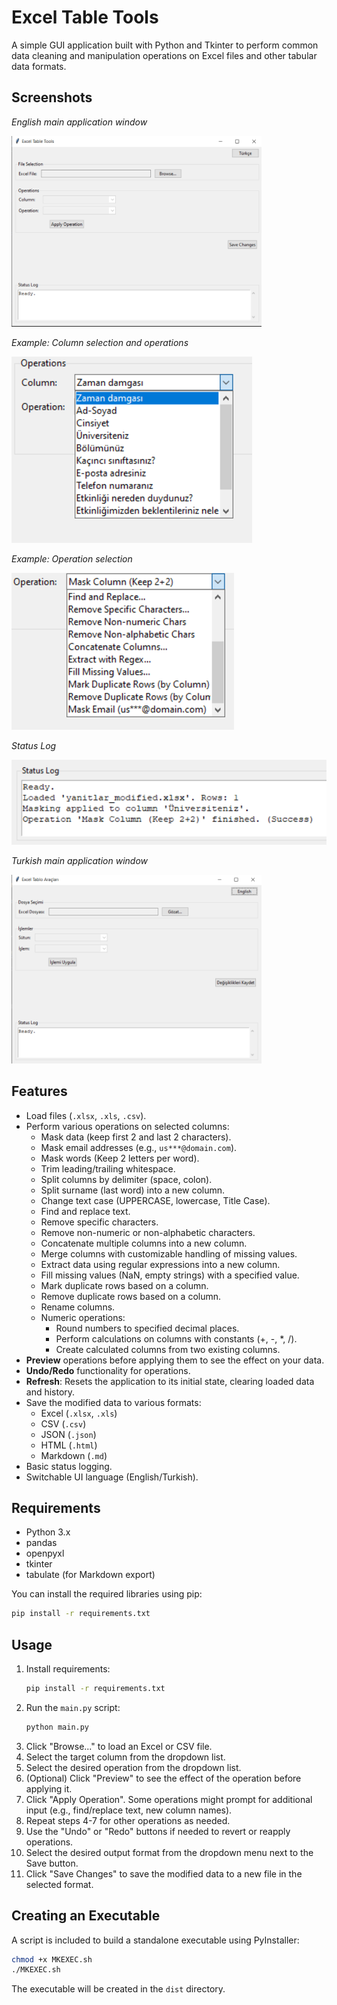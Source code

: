 # Excel Table Tools

A simple GUI application built with Python and Tkinter to perform common data cleaning and manipulation operations on Excel files and other tabular data formats.

## Screenshots

*English main application window*

<img src="media/1.png" alt="Screenshot 1" width="400"/>

*Example: Column selection and operations*

![Screenshot 2](media/2.png)

*Example: Operation selection*

![Screenshot 3](media/3.png)

*Status Log*

![Screenshot 4](media/4.png)

*Turkish main application window*

<img src="media/5.png" alt="Screenshot 5" width="400"/>


## Features

*   Load files (`.xlsx`, `.xls`, `.csv`).
*   Perform various operations on selected columns:
    *   Mask data (keep first 2 and last 2 characters).
    *   Mask email addresses (e.g., `us***@domain.com`).
    *   Mask words (Keep 2 letters per word).
    *   Trim leading/trailing whitespace.
    *   Split columns by delimiter (space, colon).
    *   Split surname (last word) into a new column.
    *   Change text case (UPPERCASE, lowercase, Title Case).
    *   Find and replace text.
    *   Remove specific characters.
    *   Remove non-numeric or non-alphabetic characters.
    *   Concatenate multiple columns into a new column.
    *   Merge columns with customizable handling of missing values.
    *   Extract data using regular expressions into a new column.
    *   Fill missing values (NaN, empty strings) with a specified value.
    *   Mark duplicate rows based on a column.
    *   Remove duplicate rows based on a column.
    *   Rename columns.
    *   Numeric operations:
        *   Round numbers to specified decimal places.
        *   Perform calculations on columns with constants (+, -, *, /).
        *   Create calculated columns from two existing columns.
*   **Preview** operations before applying them to see the effect on your data.
*   **Undo/Redo** functionality for operations.
*   **Refresh**: Resets the application to its initial state, clearing loaded data and history.
*   Save the modified data to various formats:
    *   Excel (`.xlsx`, `.xls`)
    *   CSV (`.csv`)
    *   JSON (`.json`)
    *   HTML (`.html`)
    *   Markdown (`.md`)
*   Basic status logging.
*   Switchable UI language (English/Turkish).

## Requirements

*   Python 3.x
*   pandas
*   openpyxl
*   tkinter
*   tabulate (for Markdown export)

You can install the required libraries using pip:
```bash
pip install -r requirements.txt
```

## Usage
1. Install requirements:
   ```bash
   pip install -r requirements.txt
   ```
2. Run the `main.py` script:
   ```bash
   python main.py
   ```
3. Click "Browse..." to load an Excel or CSV file.
4. Select the target column from the dropdown list.
5. Select the desired operation from the dropdown list.
6. (Optional) Click "Preview" to see the effect of the operation before applying it.
7. Click "Apply Operation". Some operations might prompt for additional input (e.g., find/replace text, new column names).
8. Repeat steps 4-7 for other operations as needed.
9. Use the "Undo" or "Redo" buttons if needed to revert or reapply operations.
10. Select the desired output format from the dropdown menu next to the Save button.
11. Click "Save Changes" to save the modified data to a new file in the selected format.

## Creating an Executable

A script is included to build a standalone executable using PyInstaller:

```bash
chmod +x MKEXEC.sh
./MKEXEC.sh
```

The executable will be created in the `dist` directory.